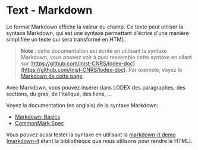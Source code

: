 # Text - Markdown

Le format Markdown affiche la valeur du champ. Ce texte peut utiliser la syntaxe Markdown, qui est une syntaxe permettant d'écrire d'une manière simplifiée un texte qui sera transformé en HTML.

> **Note** : cette documentation est écrite en utilisant la syntaxe Markdown, vous pouvez voir à quoi ressemble cette syntaxe en allant sur [https://github.com/Inist-CNRS/lodex-doc](https://github.com/Inist-CNRS/lodex-doc). Par exemple, voyez le [Markdown de cette page](https://raw.githubusercontent.com/Inist-CNRS/lodex-doc/master/Administration/Mod%C3%A8le/Format/MarkDown.md).

Avec Markdown, vous pouvez insérer dans LODEX des paragraphes, des sections, du gras, de l'italique, des liens, ...

Voyez la documentation \(en anglais\) de la syntaxe Markdown:

* [Markdown: Basics](http://daringfireball.net/projects/markdown/basics)
* [CommonMark Spec](http://spec.commonmark.org/0.28/)

Vous pouvez aussi tester la syntaxe en utilisant la [markdown-it demo](https://markdown-it.github.io/) \([markdown-it](https://www.npmjs.com/package/markdown-it) étant la bibliothèque que nous utilisons pour rendre le HTML\).
